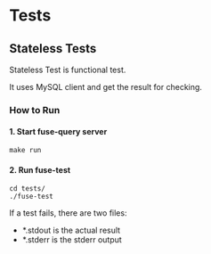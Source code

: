 # Tests

## Stateless Tests

Stateless Test is functional test.

It uses MySQL client and get the result for checking.

### How to Run

#### 1. Start fuse-query server
`make run`

#### 2. Run fuse-test
```
cd tests/
./fuse-test
```

If a test fails, there are two files:
* *.stdout is the actual result
* *.stderr is the stderr output


